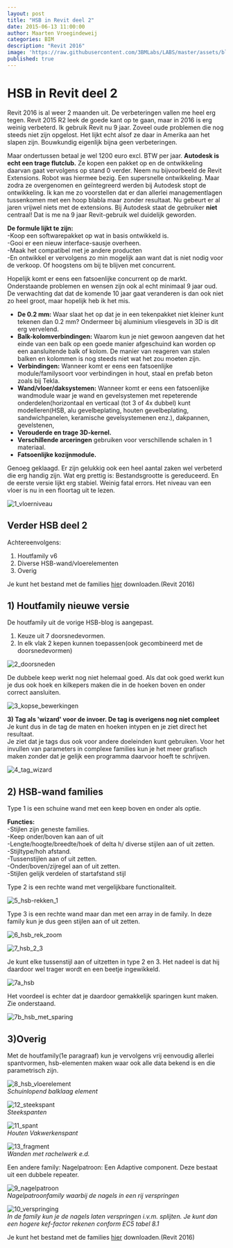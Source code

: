 ```yaml
---
layout: post
title: "HSB in Revit deel 2"
date: 2015-06-13 11:00:00
author: Maarten Vroegindeweij
categories: BIM
description: "Revit 2016"
image: 'https://raw.githubusercontent.com/3BMLabs/LABS/master/assets/blog_assets/2015-06-13/1_vloerniveau.png'
published: true
---
```


# HSB in Revit deel 2

Revit 2016 is al weer 2 maanden uit. De verbeteringen vallen me heel erg tegen. Revit 2015 R2 leek de goede kant op te gaan, maar in 2016 is erg weinig verbeterd.
Ik gebruik Revit nu 9 jaar. Zoveel oude problemen die nog steeds niet zijn opgelost. Het lijkt echt alsof ze daar in Amerika aan het slapen zijn. Bouwkundig eigenlijk bijna geen verbeteringen.

Maar ondertussen betaal je wel 1200 euro excl. BTW per jaar. **Autodesk is echt een trage flutclub.** Ze kopen een pakket op en de ontwikkeling daarvan gaat vervolgens op stand 0 verder. Neem nu bijvoorbeeld de Revit Extensions. Robot was hiermee bezig. Een supersnelle ontwikkeling. Maar zodra ze overgenomen en geïntegreerd werden bij Autodesk stopt de ontwikkeling. Ik kan me zo voorstellen dat er dan allerlei managementlagen tussenkomen met een hoop blabla maar zonder resultaat.
Nu gebeurt er al jaren vrijwel niets met de extensions. Bij Autodesk staat de gebruiker **niet** centraal! Dat is me na 9 jaar Revit-gebruik wel duidelijk geworden.

**De formule lijkt te zijn:**<br>
-Koop een softwarepakket op wat in basis ontwikkeld is.<br>
-Gooi er een nieuw  interface-sausje overheen.<br>
-Maak het compatibel met je andere producten<br>
-En ontwikkel er vervolgens zo min mogelijk aan want dat is niet nodig voor de verkoop. Of hoogstens om bij te blijven met concurrent.

Hopelijk komt er eens een fatsoenlijke concurrent op de markt. Onderstaande problemen en wensen zijn ook al echt minimaal 9 jaar oud. De verwachting dat dat de komende 10 jaar gaat veranderen is dan ook niet zo heel groot, maar hopelijk heb ik het mis.<br>
- **De 0.2 mm:** Waar slaat het op dat je in een tekenpakket niet kleiner kunt tekenen dan 0.2 mm? Ondermeer bij aluminium vliesgevels in 3D is dit erg vervelend.
- **Balk-kolomverbindingen:** Waarom kun je niet gewoon aangeven dat het einde van een balk op een goede manier afgeschuind kan worden op een aansluitende balk of kolom. De manier van reageren van stalen balken en kolommen is nog steeds niet wat het zou moeten zijn.
- **Verbindingen:** Wanneer komt er eens een fatsoenlijke module/familysoort voor verbindingen in hout, staal en prefab beton zoals bij Tekla. 
- **Wand/vloer/daksystemen:** Wanneer komt er eens een fatsoenlijke wandmodule waar je wand en gevelsystemen met repeterende onderdelen(horizontaal en verticaal (tot 3 of 4x dubbel) kunt modelleren(HSB, alu gevelbeplating, houten gevelbeplating, sandwichpanelen, keramische gevelsystemenen enz.), dakpannen, gevelstenen,  
- **Verouderde en trage 3D-kernel.**
- **Verschillende arceringen** gebruiken voor verschillende schalen in 1 materiaal.
- **Fatsoenlijke kozijnmodule.**

Genoeg geklaagd. Er zijn gelukkig ook een heel aantal zaken wel verbeterd die erg handig zijn.
Wat erg prettig is: Bestandsgrootte is gereduceerd. En de eerste versie lijkt erg stabiel. Weinig fatal errors. Het niveau van een vloer is nu in een floortag uit te lezen.

![1_vloerniveau](https://raw.githubusercontent.com/3BMLabs/LABS/master/assets/blog_assets/2015-06-13/1_vloerniveau.png) 

## **Verder HSB deel 2**

Achtereenvolgens:<br>
1) Houtfamily v6<br>
2) Diverse HSB-wand/vloerelementen<br>
3) Overig

Je kunt het bestand met de families [hier](http://www.3bm.cloud/dutchrevitblog/20_model.rvt) downloaden.(Revit 2016)

## **1) Houtfamily nieuwe versie**

De houtfamily uit de vorige HSB-blog is aangepast.<br>
1)  Keuze uit 7 doorsnedevormen.<br>
2) In elk vlak 2 kepen kunnen toepassen(ook gecombineerd met de doorsnedevormen)<br>

![2_doorsneden](https://raw.githubusercontent.com/3BMLabs/LABS/master/assets/blog_assets/2015-06-13/2_doorsneden.png) 

De dubbele keep werkt nog niet helemaal goed. Als dat ook goed werkt kun je dus ook hoek en kilkepers maken die in de hoeken boven en onder correct aansluiten.

![3_kopse_bewerkingen](https://raw.githubusercontent.com/3BMLabs/LABS/master/assets/blog_assets/2015-06-13/3_kopse_bewerkingen.png) 

**3) Tag als 'wizard' voor de invoer. De tag is overigens nog niet compleet**<br>
Je kunt dus in de tag de maten en hoeken intypen en je ziet direct het resultaat.<br>
Je ziet dat je tags dus ook voor andere doeleinden kunt gebruiken. Voor het invullen van parameters in complexe families kun je het meer grafisch maken zonder dat je gelijk een programma daarvoor hoeft te schrijven.

![4_tag_wizard](https://raw.githubusercontent.com/3BMLabs/LABS/master/assets/blog_assets/2015-06-13/4_tag_wizard.png) 

## **2) HSB-wand families**

Type 1 is een schuine wand met een keep boven en onder als optie.

**Functies:**<br>
-Stijlen zijn geneste families.<br>
-Keep onder/boven kan aan of uit<br>
-Lengte/hoogte/breedte/hoek of delta h/ diverse stijlen aan of uit zetten.<br>
-Stijltype/hoh afstand.<br>
-Tussenstijlen aan of uit zetten.<br>
-Onder/boven/zijregel aan of uit zetten.<br>
-Stijlen gelijk verdelen of startafstand stijl

Type 2 is een rechte wand met vergelijkbare functionaliteit.

![5_hsb-rekken_1](https://raw.githubusercontent.com/3BMLabs/LABS/master/assets/blog_assets/2015-06-13/5_hsb-rekken_1.png) 

Type 3 is een rechte wand maar dan met een array in de family. In deze family kun je dus geen stijlen aan of uit zetten.

![6_hsb_rek_zoom](https://raw.githubusercontent.com/3BMLabs/LABS/master/assets/blog_assets/2015-06-13/6_hsb_rek_zoom.png) 

![7_hsb_2_3](https://raw.githubusercontent.com/3BMLabs/LABS/master/assets/blog_assets/2015-06-13/7_hsb_2_3.png) 

Je kunt elke tussenstijl aan of uitzetten in type 2 en 3.  Het nadeel is dat hij daardoor wel trager wordt en een beetje ingewikkeld.

![7a_hsb](https://raw.githubusercontent.com/3BMLabs/LABS/master/assets/blog_assets/2015-06-13/7a_hsb.png) 

Het voordeel is echter dat je daardoor gemakkelijk sparingen kunt maken. Zie onderstaand.

![7b_hsb_met_sparing](https://raw.githubusercontent.com/3BMLabs/LABS/master/assets/blog_assets/2015-06-13/7b_hsb_met_sparing.png) 

## **3)Overig**
Met de houtfamily(1e paragraaf) kun je vervolgens vrij eenvoudig allerlei spantvormen, hsb-elementen maken waar ook alle data bekend is en die parametrisch zijn.

![8_hsb_vloerelement](https://raw.githubusercontent.com/3BMLabs/LABS/master/assets/blog_assets/2015-06-13/8_hsb_vloerelement.png) <br>
*Schuinlopend balklaag element*

![12_steekspant](https://raw.githubusercontent.com/3BMLabs/LABS/master/assets/blog_assets/2015-06-13/12_steekspant.png) <br>
*Steekspanten*

![11_spant](https://raw.githubusercontent.com/3BMLabs/LABS/master/assets/blog_assets/2015-06-13/11_spant.png) <br>
*Houten Vakwerkenspant*

![13_fragment](https://raw.githubusercontent.com/3BMLabs/LABS/master/assets/blog_assets/2015-06-13/13_fragment.png) <br>
*Wanden met rachelwerk e.d.*

Een andere family: Nagelpatroon: Een Adaptive component. Deze bestaat uit een dubbele repeater.

![9_nagelpatroon](https://raw.githubusercontent.com/3BMLabs/LABS/master/assets/blog_assets/2015-06-13/9_nagelpatroon.png) <br>
*Nagelpatroonfamily waarbij de nagels in een rij verspringen*

![10_verspringing](https://raw.githubusercontent.com/3BMLabs/LABS/master/assets/blog_assets/2015-06-13/10_verspringing.png) <br>
*In de family kun je de nagels laten verspringen i.v.m. splijten. Je kunt dan een hogere
kef-factor rekenen conform EC5 tabel 8.1*

Je kunt het bestand met de families [hier](http://www.3bm.cloud/dutchrevitblog/20_model.rvt) downloaden.(Revit 2016)
